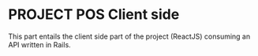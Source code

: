 # PROJECT POS Client side

This part entails the client side part of the project (ReactJS) consuming an API written in Rails.

